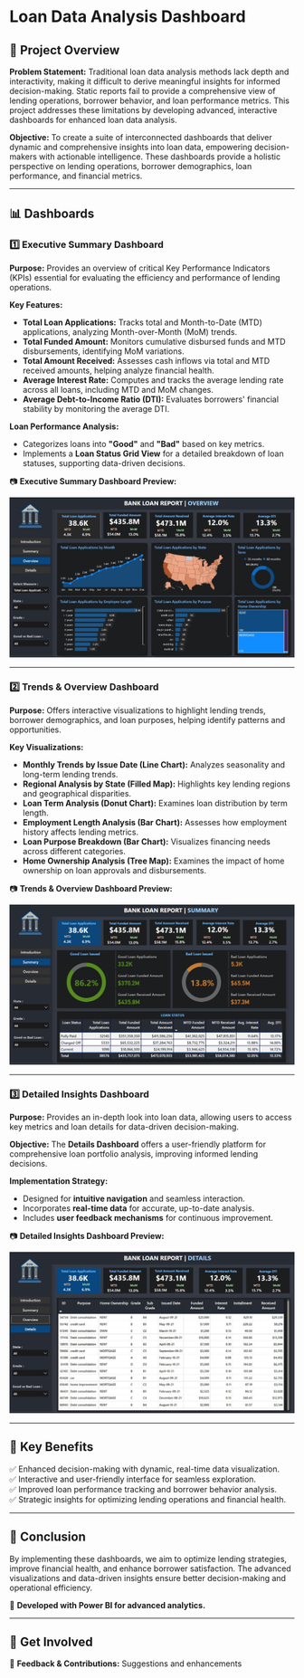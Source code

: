 # Loan Data Analysis Dashboard

## 📌 Project Overview
**Problem Statement:**
Traditional loan data analysis methods lack depth and interactivity, making it difficult to derive meaningful insights for informed decision-making. Static reports fail to provide a comprehensive view of lending operations, borrower behavior, and loan performance metrics. This project addresses these limitations by developing advanced, interactive dashboards for enhanced loan data analysis.

**Objective:**
To create a suite of interconnected dashboards that deliver dynamic and comprehensive insights into loan data, empowering decision-makers with actionable intelligence. These dashboards provide a holistic perspective on lending operations, borrower demographics, loan performance, and financial metrics.

---

## 📊 Dashboards

### 1️⃣ Executive Summary Dashboard
**Purpose:**
Provides an overview of critical Key Performance Indicators (KPIs) essential for evaluating the efficiency and performance of lending operations.

**Key Features:**
- **Total Loan Applications:** Tracks total and Month-to-Date (MTD) applications, analyzing Month-over-Month (MoM) trends.
- **Total Funded Amount:** Monitors cumulative disbursed funds and MTD disbursements, identifying MoM variations.
- **Total Amount Received:** Assesses cash inflows via total and MTD received amounts, helping analyze financial health.
- **Average Interest Rate:** Computes and tracks the average lending rate across all loans, including MTD and MoM changes.
- **Average Debt-to-Income Ratio (DTI):** Evaluates borrowers' financial stability by monitoring the average DTI.

**Loan Performance Analysis:**
- Categorizes loans into **"Good"** and **"Bad"** based on key metrics.
- Implements a **Loan Status Grid View** for a detailed breakdown of loan statuses, supporting data-driven decisions.

📷 **Executive Summary Dashboard Preview:**  

![Executive Summary](Assets/overview.jpg)

---

### 2️⃣ Trends & Overview Dashboard
**Purpose:**
Offers interactive visualizations to highlight lending trends, borrower demographics, and loan purposes, helping identify patterns and opportunities.

**Key Visualizations:**
- **Monthly Trends by Issue Date (Line Chart):** Analyzes seasonality and long-term lending trends.
- **Regional Analysis by State (Filled Map):** Highlights key lending regions and geographical disparities.
- **Loan Term Analysis (Donut Chart):** Examines loan distribution by term length.
- **Employment Length Analysis (Bar Chart):** Assesses how employment history affects lending metrics.
- **Loan Purpose Breakdown (Bar Chart):** Visualizes financing needs across different categories.
- **Home Ownership Analysis (Tree Map):** Examines the impact of home ownership on loan approvals and disbursements.

📷 **Trends & Overview Dashboard Preview:**  

![Trends & Overview](Assets/summary.jpg)

---

### 3️⃣ Detailed Insights Dashboard
**Purpose:**
Provides an in-depth look into loan data, allowing users to access key metrics and loan details for data-driven decision-making.

**Objective:**
The **Details Dashboard** offers a user-friendly platform for comprehensive loan portfolio analysis, improving informed lending decisions.

**Implementation Strategy:**
- Designed for **intuitive navigation** and seamless interaction.
- Incorporates **real-time data** for accurate, up-to-date analysis.
- Includes **user feedback mechanisms** for continuous improvement.

📷 **Detailed Insights Dashboard Preview:**  

![Detailed Insights](Assets/details.jpg)

---

## 🚀 Key Benefits
✅ Enhanced decision-making with dynamic, real-time data visualization.  
✅ Interactive and user-friendly interface for seamless exploration.  
✅ Improved loan performance tracking and borrower behavior analysis.  
✅ Strategic insights for optimizing lending operations and financial health.  

---

## 📌 Conclusion
By implementing these dashboards, we aim to optimize lending strategies, improve financial health, and enhance borrower satisfaction. The advanced visualizations and data-driven insights ensure better decision-making and operational efficiency.

🔹 **Developed with Power BI for advanced analytics.**  

---

## 📢 Get Involved
💬 **Feedback & Contributions:** Suggestions and enhancements
